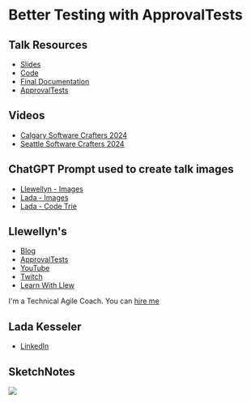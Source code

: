 # Better Testing with ApprovalTests

## Talk Resources
* [Slides](https://github.com/LearnWithLlew/TestingBetterWithApprovals.Slides/blob/main/slides/Testing%20Better%20with%20Approvals.pptx)
* [Code](https://github.com/LearnWithLlew/TestingBetterWithApprovals.Slides/tree/main/src)
* [Final Documentation](https://github.com/LearnWithLlew/TestingBetterWithApprovals.Slides/blob/main/src/test/java/org/learnwithllew/week7/Week7.testConversations.approved.md)
* [ApprovalTests](https://github.com/approvals/)

## Videos

* [Calgary Software Crafters 2024](https://www.youtube.com/watch?v=qrRt7_XH0JU)
* [Seattle Software Crafters 2024](https://www.youtube.com/watch?v=QEdpE0chA-s)

## ChatGPT Prompt used to create talk images
* [Llewellyn - Images](https://github.com/LearnWithLlew/TestingBetterWithApprovals.Slides/blob/main/slides/resources/Llewellyn_chat_gpt_for_images.png)
* [Lada - Images](https://github.com/LearnWithLlew/TestingBetterWithApprovals.Slides/blob/main/slides/resources/Lada_chat_gpt_for_images.png)
* [Lada - Code Trie](https://github.com/LearnWithLlew/TestingBetterWithApprovals.Slides/blob/main/slides/resources/Lada_chat_gpt_for_code.pdf)

## Llewellyn's<!-- include: llewellyn.md -->

* [Blog](https://llewellynfalco.blogspot.com/)
* [ApprovalTests](https://github.com/approvals/)
* [YouTube](https://www.youtube.com/user/isidoreus/videos)
* [Twitch](https://www.twitch.tv/llewellynfalco)
* [Learn With Llew](https://github.com/LearnWithLlew)

I'm a Technical Agile Coach. You can [hire me](http://llewellynfalco.blogspot.com/p/hire-me.html)
<!-- endInclude -->

## Lada Kesseler<!-- include: lada.md. path: https://raw.githubusercontent.com/lexler/Talks/main/lada.md -->

* [LinkedIn](https://www.linkedin.com/in/lada-kesseler/)
<!-- endInclude -->

## SketchNotes
  ![](https://github.com/LearnWithLlew/TestingBetterWithApprovals.Slides/blob/main/slides/TestingBetterwithApprovals.png?raw=true)
